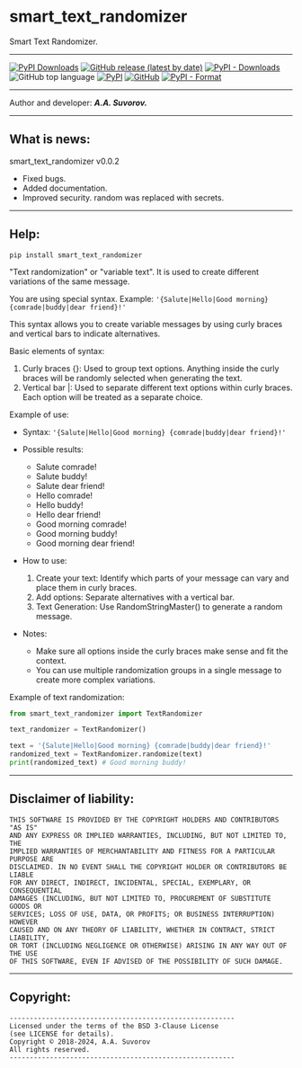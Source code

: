 # smart_text_randomizer

Smart Text Randomizer.

---

[![PyPI Downloads](https://static.pepy.tech/badge/smart-text-randomizer)](https://pepy.tech/projects/smart-text-randomizer)
[![GitHub release (latest by date)](https://img.shields.io/github/v/release/smartlegionlab/smart_text_randomizer)](https://github.com/smartlegionlab/smart_text_randomizer/)
[![PyPI - Downloads](https://img.shields.io/pypi/dm/smart_text_randomizer?label=pypi%20downloads)](https://pypi.org/project/smart_text_randomizer/)
![GitHub top language](https://img.shields.io/github/languages/top/smartlegionlab/smart_text_randomizer)
[![PyPI](https://img.shields.io/pypi/v/smart_text_randomizer)](https://pypi.org/project/smart_text_randomizer)
[![GitHub](https://img.shields.io/github/license/smartlegionlab/smart_text_randomizer)](https://github.com/smartlegionlab/smart_text_randomizer/blob/master/LICENSE)
[![PyPI - Format](https://img.shields.io/pypi/format/smart_text_randomizer)](https://pypi.org/project/smart_text_randomizer)

***

Author and developer: ___A.A. Suvorov.___

***

## What is news:

smart_text_randomizer v0.0.2

- Fixed bugs.
- Added documentation.
- Improved security. random was replaced with secrets.

***

## Help:

`pip install smart_text_randomizer`

"Text randomization" or "variable text". It is used to create different variations of the same message.

You are using special syntax. Example: `'{Salute|Hello|Good morning} {comrade|buddy|dear friend}!'`

This syntax allows you to create variable messages by using curly braces and vertical bars to indicate alternatives.

Basic elements of syntax:

1. Curly braces {}: Used to group text options. Anything inside the curly braces will be randomly selected when generating the text.
2. Vertical bar |: Used to separate different text options within curly braces. Each option will be treated as a separate choice.

Example of use:

- Syntax: `'{Salute|Hello|Good morning} {comrade|buddy|dear friend}!'`
- Possible results:
    - Salute comrade!
    - Salute buddy!
    - Salute dear friend!
    - Hello comrade!
    - Hello buddy!
    - Hello dear friend!
    - Good morning comrade!
    - Good morning buddy!
    - Good morning dear friend!
- How to use:
  1. Create your text: Identify which parts of your message can vary and place them in curly braces.
  2. Add options: Separate alternatives with a vertical bar.
  3. Text Generation: Use RandomStringMaster() to generate a random message.

- Notes:
    - Make sure all options inside the curly braces make sense and fit the context.
    - You can use multiple randomization groups in a single message to create more complex variations.


Example of text randomization:

```python
from smart_text_randomizer import TextRandomizer

text_randomizer = TextRandomizer()

text = '{Salute|Hello|Good morning} {comrade|buddy|dear friend}!'
randomized_text = TextRandomizer.randomize(text)
print(randomized_text) # Good morning buddy!
```

***

## Disclaimer of liability:

    THIS SOFTWARE IS PROVIDED BY THE COPYRIGHT HOLDERS AND CONTRIBUTORS "AS IS"
    AND ANY EXPRESS OR IMPLIED WARRANTIES, INCLUDING, BUT NOT LIMITED TO, THE
    IMPLIED WARRANTIES OF MERCHANTABILITY AND FITNESS FOR A PARTICULAR PURPOSE ARE
    DISCLAIMED. IN NO EVENT SHALL THE COPYRIGHT HOLDER OR CONTRIBUTORS BE LIABLE
    FOR ANY DIRECT, INDIRECT, INCIDENTAL, SPECIAL, EXEMPLARY, OR CONSEQUENTIAL
    DAMAGES (INCLUDING, BUT NOT LIMITED TO, PROCUREMENT OF SUBSTITUTE GOODS OR
    SERVICES; LOSS OF USE, DATA, OR PROFITS; OR BUSINESS INTERRUPTION) HOWEVER
    CAUSED AND ON ANY THEORY OF LIABILITY, WHETHER IN CONTRACT, STRICT LIABILITY,
    OR TORT (INCLUDING NEGLIGENCE OR OTHERWISE) ARISING IN ANY WAY OUT OF THE USE
    OF THIS SOFTWARE, EVEN IF ADVISED OF THE POSSIBILITY OF SUCH DAMAGE.

***

## Copyright:
    --------------------------------------------------------
    Licensed under the terms of the BSD 3-Clause License
    (see LICENSE for details).
    Copyright © 2018-2024, A.A. Suvorov
    All rights reserved.
    --------------------------------------------------------

